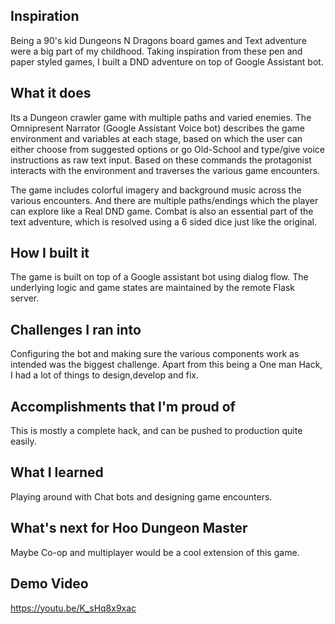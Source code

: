 ## Inspiration
Being a 90's kid Dungeons N Dragons board games and Text adventure were a big part of my childhood. Taking inspiration from these pen and paper styled games, I built a DND adventure on top of Google Assistant bot.

## What it does
Its a Dungeon crawler game with multiple paths and varied enemies. The Omnipresent Narrator (Google Assistant Voice bot) describes the game environment and variables at each stage, based on which the user can either choose from suggested options or go Old-School and type/give voice instructions as raw text input. Based on these commands the protagonist interacts with the environment and traverses the various game encounters.

The game includes colorful imagery and background music across the various encounters. And there are multiple paths/endings which the player can explore like a Real DND game. Combat is also an essential part of the text adventure, which is resolved using a 6 sided dice just like the original.

## How I built it

The game is built on top of a Google assistant bot using dialog flow. The underlying logic and game states are maintained by the remote Flask server. 

## Challenges I ran into

Configuring the bot and making sure the various components work as intended was the biggest challenge. Apart from this being a One man Hack, I had a lot of things to design,develop and fix.

## Accomplishments that I'm proud of

This is mostly a complete hack, and can be pushed to production quite easily.

## What I learned

Playing around with Chat bots and designing game encounters.

## What's next for Hoo Dungeon Master

Maybe Co-op and multiplayer would be a cool extension of this game. 

## Demo Video

https://youtu.be/K_sHq8x9xac
